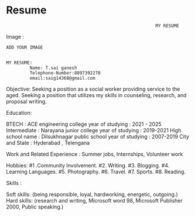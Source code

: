# Resume
                                                             MY RESUME
Image :

    ADD YOUR IMAGE


    MY RESUME:
             Name: T.sai ganesh
             Telephone-Number:8897392270
             email:saig14368@gmail.com

   Objective:
            Seeking a position as a social worker providing service to the aged.
            Seeking a position that utilizes my skills in counseling, research, and proposal writing.

Education:

BTECH : ACE engineering college
year of studying : 2021 - 2025
Intermediate : Narayana junior college
year of studying : 2019-2021
High school name : Dilsukhnagar public school
year of studying : 2007-2019
City and State : Hyderabad , Telengana

 
Work and Related Experience :
Summer jobs, Internships, Volunteer work

Hobbies:
#1 .Community Involvement.
#2. Writing.
#3. Blogging.
#4. Learning Languages.
#5. Photography.
#6. Travel. 
#7. Sports.
#8. Reading.

Skills :

Soft skills: (being responsible, loyal, hardworking, energetic, outgoing.)
Hard skills: (research and writing, Microsoft word 98, Microsoft Publisher 2000, Public speaking.)